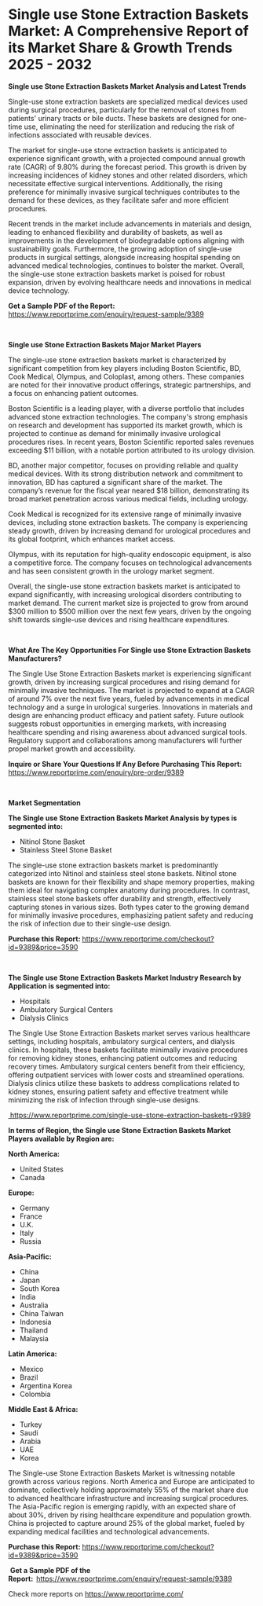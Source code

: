 <p><h1>Single use Stone Extraction Baskets Market: A Comprehensive Report of its Market Share & Growth Trends 2025 - 2032</h1></p><p><strong>Single use Stone Extraction Baskets Market Analysis and Latest Trends</strong></p>
<p><p>Single-use stone extraction baskets are specialized medical devices used during surgical procedures, particularly for the removal of stones from patients' urinary tracts or bile ducts. These baskets are designed for one-time use, eliminating the need for sterilization and reducing the risk of infections associated with reusable devices. </p><p>The market for single-use stone extraction baskets is anticipated to experience significant growth, with a projected compound annual growth rate (CAGR) of 9.80% during the forecast period. This growth is driven by increasing incidences of kidney stones and other related disorders, which necessitate effective surgical interventions. Additionally, the rising preference for minimally invasive surgical techniques contributes to the demand for these devices, as they facilitate safer and more efficient procedures.</p><p>Recent trends in the market include advancements in materials and design, leading to enhanced flexibility and durability of baskets, as well as improvements in the development of biodegradable options aligning with sustainability goals. Furthermore, the growing adoption of single-use products in surgical settings, alongside increasing hospital spending on advanced medical technologies, continues to bolster the market. Overall, the single-use stone extraction baskets market is poised for robust expansion, driven by evolving healthcare needs and innovations in medical device technology.</p></p>
<p><strong>Get a Sample PDF of the Report:&nbsp;</strong> <a href="https://www.reportprime.com/enquiry/request-sample/9389?utm_campaign=3536&utm_medium=2&utm_source=Github&utm_content=ia&utm_term=20032025&utm_id=single-use-stone-extraction-baskets">https://www.reportprime.com/enquiry/request-sample/9389</a></p>
<p>&nbsp;</p>
<p><strong>Single use Stone Extraction Baskets Major Market Players</strong></p>
<p><p>The single-use stone extraction baskets market is characterized by significant competition from key players including Boston Scientific, BD, Cook Medical, Olympus, and Coloplast, among others. These companies are noted for their innovative product offerings, strategic partnerships, and a focus on enhancing patient outcomes.</p><p>Boston Scientific is a leading player, with a diverse portfolio that includes advanced stone extraction technologies. The company's strong emphasis on research and development has supported its market growth, which is projected to continue as demand for minimally invasive urological procedures rises. In recent years, Boston Scientific reported sales revenues exceeding $11 billion, with a notable portion attributed to its urology division.</p><p>BD, another major competitor, focuses on providing reliable and quality medical devices. With its strong distribution network and commitment to innovation, BD has captured a significant share of the market. The company’s revenue for the fiscal year neared $18 billion, demonstrating its broad market penetration across various medical fields, including urology.</p><p>Cook Medical is recognized for its extensive range of minimally invasive devices, including stone extraction baskets. The company is experiencing steady growth, driven by increasing demand for urological procedures and its global footprint, which enhances market access.</p><p>Olympus, with its reputation for high-quality endoscopic equipment, is also a competitive force. The company focuses on technological advancements and has seen consistent growth in the urology market segment.</p><p>Overall, the single-use stone extraction baskets market is anticipated to expand significantly, with increasing urological disorders contributing to market demand. The current market size is projected to grow from around $300 million to $500 million over the next few years, driven by the ongoing shift towards single-use devices and rising healthcare expenditures.</p></p>
<p>&nbsp;</p>
<p><strong>What Are The Key Opportunities For Single use Stone Extraction Baskets Manufacturers?</strong></p>
<p><p>The Single Use Stone Extraction Baskets market is experiencing significant growth, driven by increasing surgical procedures and rising demand for minimally invasive techniques. The market is projected to expand at a CAGR of around 7% over the next five years, fueled by advancements in medical technology and a surge in urological surgeries. Innovations in materials and design are enhancing product efficacy and patient safety. Future outlook suggests robust opportunities in emerging markets, with increasing healthcare spending and rising awareness about advanced surgical tools. Regulatory support and collaborations among manufacturers will further propel market growth and accessibility.</p></p>
<p><strong>Inquire or Share Your Questions If Any Before Purchasing This Report:</strong> <a href="https://www.reportprime.com/enquiry/pre-order/9389?utm_campaign=3536&utm_medium=2&utm_source=Github&utm_content=ia&utm_term=20032025&utm_id=single-use-stone-extraction-baskets">https://www.reportprime.com/enquiry/pre-order/9389</a></p>
<p>&nbsp;</p>
<p><strong>Market Segmentation</strong></p>
<p><strong>The Single use Stone Extraction Baskets Market Analysis by types is segmented into:</strong></p>
<p><ul><li>Nitinol Stone Basket</li><li>Stainless Steel Stone Basket</li></ul></p>
<p><p>The single-use stone extraction baskets market is predominantly categorized into Nitinol and stainless steel stone baskets. Nitinol stone baskets are known for their flexibility and shape memory properties, making them ideal for navigating complex anatomy during procedures. In contrast, stainless steel stone baskets offer durability and strength, effectively capturing stones in various sizes. Both types cater to the growing demand for minimally invasive procedures, emphasizing patient safety and reducing the risk of infection due to their single-use design.</p></p>
<p><strong>Purchase this Report:&nbsp;</strong><a href="https://www.reportprime.com/checkout?id=9389&price=3590&utm_campaign=3536&utm_medium=2&utm_source=Github&utm_content=ia&utm_term=20032025&utm_id=single-use-stone-extraction-baskets">https://www.reportprime.com/checkout?id=9389&price=3590</a></p>
<p>&nbsp;</p>
<p><strong>The Single use Stone Extraction Baskets Market Industry Research by Application is segmented into:</strong></p>
<p><ul><li>Hospitals</li><li>Ambulatory Surgical Centers</li><li>Dialysis Clinics</li></ul></p>
<p><p>The Single Use Stone Extraction Baskets market serves various healthcare settings, including hospitals, ambulatory surgical centers, and dialysis clinics. In hospitals, these baskets facilitate minimally invasive procedures for removing kidney stones, enhancing patient outcomes and reducing recovery times. Ambulatory surgical centers benefit from their efficiency, offering outpatient services with lower costs and streamlined operations. Dialysis clinics utilize these baskets to address complications related to kidney stones, ensuring patient safety and effective treatment while minimizing the risk of infection through single-use designs.</p></p>
<p><a href="https://www.reportprime.com/single-use-stone-extraction-baskets-r9389?utm_campaign=3536&utm_medium=2&utm_source=Github&utm_content=ia&utm_term=20032025&utm_id=single-use-stone-extraction-baskets">&nbsp;https://www.reportprime.com/single-use-stone-extraction-baskets-r9389</a></p>
<p><strong>In terms of Region, the Single use Stone Extraction Baskets Market Players available by Region are:</strong></p>
<p>
    <p> <strong> North America: </strong>
        <ul>
            <li>United States</li>
            <li>Canada</li>
        </ul>
        </p> 
    <p> <strong> Europe: </strong>
        <ul>
            <li>Germany</li>
            <li>France</li>
            <li>U.K.</li>
            <li>Italy</li>
            <li>Russia</li>
        </ul>
        </p> 
    <p> <strong> Asia-Pacific: </strong>
        <ul>
            <li>China</li>
            <li>Japan</li>
            <li>South Korea</li>
            <li>India</li>
            <li>Australia</li>
            <li>China Taiwan</li>
            <li>Indonesia</li>
            <li>Thailand</li>
            <li>Malaysia</li>
        </ul>
        </p> 
    <p> <strong> Latin America: </strong>
        <ul>
            <li>Mexico</li>
            <li>Brazil</li>
            <li>Argentina Korea</li>
            <li>Colombia</li>
        </ul>
        </p> 
    <p> <strong> Middle East & Africa: </strong>
        <ul>
            <li>Turkey</li>
            <li>Saudi</li>
            <li>Arabia</li>
            <li>UAE</li>
            <li>Korea</li>
        </ul>
    </p>
    </p>
<p><p>The Single-use Stone Extraction Baskets Market is witnessing notable growth across various regions. North America and Europe are anticipated to dominate, collectively holding approximately 55% of the market share due to advanced healthcare infrastructure and increasing surgical procedures. The Asia-Pacific region is emerging rapidly, with an expected share of about 30%, driven by rising healthcare expenditure and population growth. China is projected to capture around 25% of the global market, fueled by expanding medical facilities and technological advancements.</p></p>
<p><strong>Purchase this Report: </strong><a href="https://www.reportprime.com/checkout?id=9389&price=3590&utm_campaign=3536&utm_medium=2&utm_source=Github&utm_content=ia&utm_term=20032025&utm_id=single-use-stone-extraction-baskets">https://www.reportprime.com/checkout?id=9389&price=3590</a></p>
<p>&nbsp;<strong>Get a Sample PDF of the Report:&nbsp;&nbsp;</strong><a href="https://www.reportprime.com/enquiry/request-sample/9389?utm_campaign=3536&utm_medium=2&utm_source=Github&utm_content=ia&utm_term=20032025&utm_id=single-use-stone-extraction-baskets">https://www.reportprime.com/enquiry/request-sample/9389</a></p>
<p><strong></strong></p>
<p>Check more reports on <a href="https://www.reportprime.com/?utm_campaign=3536&utm_medium=2&utm_source=Github&utm_content=ia&utm_term=20032025&utm_id=single-use-stone-extraction-baskets">https://www.reportprime.com/</a></p>